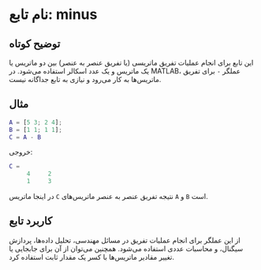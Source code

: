 

# نام تابع: minus

## توضیح کوتاه
این تابع برای انجام عملیات تفریق ماتریسی (یا تفریق عنصر به عنصر) بین دو ماتریس یا یک ماتریس و یک عدد اسکالر استفاده می‌شود. در MATLAB، عملگر `-` برای تفریق ماتریس‌ها به کار می‌رود و نیازی به تابع جداگانه نیست.

## مثال
```matlab
A = [5 3; 2 4];
B = [1 1; 1 1];
C = A - B
```

خروجی:
```matlab
C =
     4     2
     1     3
```

در اینجا ماتریس `C` نتیجه تفریق عنصر به عنصر ماتریس‌های `A` و `B` است.

## کاربرد تابع
از این عملگر برای انجام عملیات تفریق در مسائل مهندسی، تحلیل داده‌ها، پردازش سیگنال، و محاسبات عددی استفاده می‌شود. همچنین می‌توان از آن برای جابجایی یا تغییر مقادیر ماتریس‌ها با کسر یک مقدار ثابت استفاده کرد.
```
